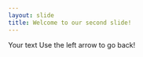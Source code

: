 ```yaml
---
layout: slide 
title: Welcome to our second slide!
---
```

Your text 
Use the left arrow to go back!
